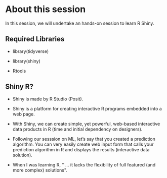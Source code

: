 # About this session
In this session, we will undertake an hands-on session to learn R Shiny.

## Required Libraries
- library(tidyverse)

- library(shiny)

- Rtools

## Shiny R?
- Shiny is made by R Studio (Posit).

- Shiny is a platform for creating interactive R programs embedded into a web page.

- With Shiny, we can create simple, yet powerful, web-based interactive data products in R (time and initial dependency on designers).

- Following our sesssion on ML, let’s say that you created a prediction algorithm. You can very easily create web input form that calls your prediction algorithm in R and displays the results (interactive data solution).

- When I was learning R, " ... it lacks the flexibility of full featured (and more complex) solutions".

